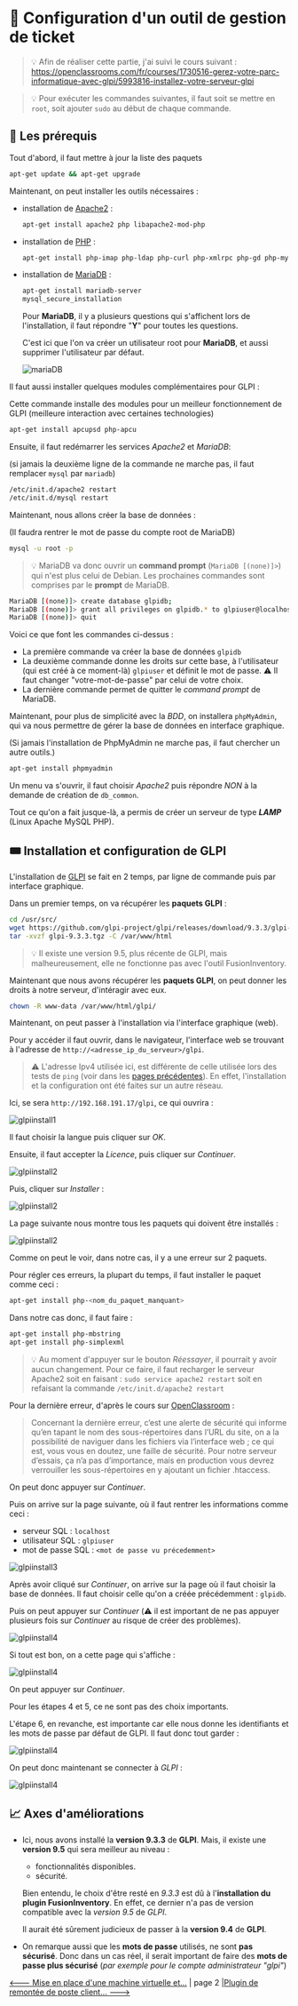 # :ticket: Configuration d'un outil de gestion de ticket

> :bulb: Afin de réaliser cette partie, j'ai suivi le cours suivant : https://openclassrooms.com/fr/courses/1730516-gerez-votre-parc-informatique-avec-glpi/5993816-installez-votre-serveur-glpi

> :bulb: Pour exécuter les commandes suivantes, il faut soit se mettre en ``root``, soit ajouter `sudo` au début de chaque commande.

## :floppy_disk: Les prérequis

Tout d'abord, il faut mettre à jour la liste des paquets

```sh
apt-get update && apt-get upgrade
```

Maintenant, on peut installer les outils nécessaires :

- installation de [Apache2](./definition.md#apache2) :
    ```sh
    apt-get install apache2 php libapache2-mod-php
    ```
- installation de [PHP](./definition.md#php) :
    ```sh
    apt-get install php-imap php-ldap php-curl php-xmlrpc php-gd php-mysql php-cas
    ```
- installation de [MariaDB](./definition.md#mariaDb) :
    ```sh
    apt-get install mariadb-server
    mysql_secure_installation
    ```
    Pour **MariaDB**, il y a plusieurs questions qui s'affichent lors de l'installation, il faut répondre "**Y**" pour toutes les questions.

    C'est ici que l'on va créer un utilisateur root pour **MariaDB**, et aussi supprimer l'utilisateur par défaut.

    ![mariaDB](./img/configuration_GLPI/installation/2021-09-14-142742.jpg)

Il faut aussi installer quelques modules complémentaires pour GLPI :

Cette commande installe des modules pour un meilleur fonctionnement de GLPI (meilleure interaction avec certaines technologies)

```sh
apt-get install apcupsd php-apcu
```

Ensuite, il faut redémarrer les services *Apache2* et *MariaDB*:

(si jamais la deuxième ligne de la commande ne marche pas, il faut remplacer `mysql` par `mariadb`)

```sh
/etc/init.d/apache2 restart
/etc/init.d/mysql restart
```
Maintenant, nous allons créer la base de données :

(Il faudra rentrer le mot de passe du compte root de MariaDB)

```sh
mysql -u root -p
```

> :bulb: MariaDB va donc ouvrir un **command prompt** (`MariaDB [(none)]>`) qui n'est plus celui de Debian. Les prochaines commandes sont comprises par le **prompt** de MariaDB.

```sh
MariaDB [(none)]> create database glpidb; 
MariaDB [(none)]> grant all privileges on glpidb.* to glpiuser@localhost identified by "votre-mot-de-passe";
MariaDB [(none)]> quit
```
Voici ce que font les commandes ci-dessus :
- La première commande va créer la base de données `glpidb`
- La deuxième commande donne les droits sur cette base, à l'utilisateur (qui est créé à ce moment-là) `glpiuser` et définit le mot de passe. 
    :warning: Il faut changer "votre-mot-de-passe" par celui de votre choix.
- La dernière commande permet de quitter le *command prompt* de MariaDB.

Maintenant, pour plus de simplicité avec la *BDD*, on installera ``phpMyAdmin``, qui va nous permettre de gérer la base de données en interface graphique.

(Si jamais l'installation de PhpMyAdmin ne marche pas, il faut chercher un autre outils.)

```sh
apt-get install phpmyadmin
```

Un menu va s'ouvrir, il faut choisir *Apache2* puis répondre *NON* à la demande de création de ``db_common``.

Tout ce qu'on a fait jusque-là, a permis de créer un serveur de type ***LAMP*** (Linux Apache MySQL PHP).

## :tickets: Installation et configuration de GLPI

L'installation de [GLPI](./definition.md#glpi) se fait en 2 temps, par ligne de commande puis par interface graphique.

Dans un premier temps, on va récupérer les **paquets GLPI** :
```sh
cd /usr/src/
wget https://github.com/glpi-project/glpi/releases/download/9.3.3/glpi-9.3.3.tgz
tar -xvzf glpi-9.3.3.tgz -C /var/www/html
```
> :bulb: Il existe une version 9.5, plus récente de GLPI, mais malheureusement, elle ne fonctionne pas avec l'outil FusionInventory.

Maintenant que nous avons récupérer les **paquets GLPI**, on peut donner les droits à notre serveur, d'intéragir avec eux.

```sh
chown -R www-data /var/www/html/glpi/
```

Maintenant, on peut passer à l'installation via l'interface graphique (web).

Pour y accéder il faut ouvrir, dans le navigateur, l'interface web se trouvant à l'adresse de `http://<adresse_ip_du_serveur>/glpi`.

> :warning: L'adresse Ipv4 utilisée ici, est différente de celle utilisée lors des tests de ``ping`` (voir dans les [pages précédentes](./config_réseaux.md)). En effet, l'installation et la configuration ont été faites sur un autre réseau.

Ici, se sera `http://192.168.191.17/glpi`, ce qui ouvrira :

![glpiinstall1](./img/configuration_GLPI/installation/2021-09-14-150204.jpg)

Il faut choisir la langue puis cliquer sur *OK*.

Ensuite, il faut accepter la *Licence*, puis cliquer sur *Continuer*.

![glpiinstall2](./img/configuration_GLPI/installation/2021-09-14-150255.jpg)

Puis, cliquer sur *Installer* :

![glpiinstall2](./img/configuration_GLPI/installation/2021-09-14-150351.jpg)

La page suivante nous montre tous les paquets qui doivent être installés :

![glpiinstall2](./img/configuration_GLPI/installation/2021-09-14-150539.jpg)

Comme on peut le voir, dans notre cas, il y a une erreur sur 2 paquets.

Pour régler ces erreurs, la plupart du temps, il faut installer le paquet comme ceci :

```sh
apt-get install php-<nom_du_paquet_manquant>
```

Dans notre cas donc, il faut faire :

```sh
apt-get install php-mbstring
apt-get install php-simplexml
```
> :bulb: Au moment d'appuyer sur le bouton *Réessayer*, il pourrait y avoir aucun changement. Pour ce faire, il faut recharger le serveur Apache2 soit en faisant : `sudo service apache2 restart` soit en refaisant la commande `/etc/init.d/apache2 restart`

Pour la dernière erreur, d'après le cours sur [OpenClassroom](https://openclassrooms.com/fr/courses/1730516-gerez-votre-parc-informatique-avec-glpi/5993816-installez-votre-serveur-glpi#/id/r-5994042) :

> Concernant la dernière erreur, c’est une alerte de sécurité qui informe qu’en tapant le nom des sous-répertoires dans l’URL du site, on a la possibilité de naviguer dans les fichiers via l’interface web ; ce qui est, vous vous en doutez, une faille de sécurité. Pour notre serveur d’essais, ça n’a pas d’importance, mais en production vous devrez verrouiller les sous-répertoires en y ajoutant un fichier .htaccess.

On peut donc appuyer sur *Continuer*.

Puis on arrive sur la page suivante, où il faut rentrer les informations comme ceci :
- serveur SQL : `localhost`
- utilisateur SQL : `glpiuser`
- mot de passe SQL : `<mot de passe vu précedemment>`

![glpiinstall3](./img/configuration_GLPI/installation/2021-09-14-152230.jpg)

Après avoir cliqué sur *Continuer*, on arrive sur la page où il faut choisir la base de données. Il faut choisir celle qu'on a créée précédemment : ``glpidb``.

Puis on peut appuyer sur *Continuer* (:warning: il est important de ne pas appuyer plusieurs fois sur *Continuer* au risque de créer des problèmes).

![glpiinstall4](./img/configuration_GLPI/installation/2021-09-14-152401.jpg)

Si tout est bon, on a cette page qui s'affiche : 

![glpiinstall4](./img/configuration_GLPI/installation/2021-09-14-152549.jpg)

On peut appuyer sur *Continuer*.

Pour les étapes 4 et 5, ce ne sont pas des choix importants.

L'étape 6, en revanche, est importante car elle nous donne les identifiants et les mots de passe par défaut de GLPI.
Il faut donc tout garder : 

![glpiinstall4](./img/configuration_GLPI/installation/2021-09-14-152818.jpg)

On peut donc maintenant se connecter à *GLPI* :

![glpiinstall4](./img/configuration_GLPI/installation/2021-09-14-153820.jpg)

## :chart_with_upwards_trend: Axes d'améliorations

- Ici, nous avons installé la **version 9.3.3** de **GLPI**. Mais, il existe une **version 9.5** qui sera meilleur au niveau :
    - fonctionnalités disponibles.
    - sécurité.

    Bien entendu, le choix d'être resté en *9.3.3* est dû à l'**installation du plugin FusionInventory**. En effet, ce dernier n'a pas de version compatible avec la *version 9.5* de *GLPI*.

    Il aurait été sûrement judicieux de passer à la **version 9.4** de **GLPI**.

- On remarque aussi que les **mots de passe** utilisés, ne sont **pas sécurisé**. Donc dans un cas réel, il serait important de faire des **mots de passe plus sécurisé** (*par exemple pour le compte administrateur "glpi"*)

[<--- Mise en place d'une machine virtuelle et...](./config_réseaux.md) | page 2 |[Plugin de remontée de poste client... --->](./config_fusioninventory.md)
